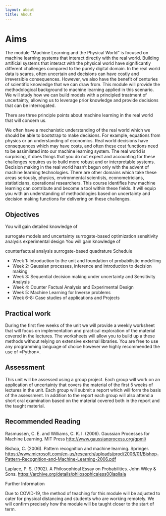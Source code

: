 ```yaml
---
layout: about
title: About
---
```


# Aims

The module “Machine Learning and the Physical World” is focused on machine learning systems that interact directly with the real world. Building artificial systems that interact with the physical world have significantly different challenges compared to the purely digital domain. In the real world data is scares, often uncertain and decisions can have costly and irreversible consequences. However, we also have the benefit of centuries of scientific knowledge that we can draw from. This module will provide the methodological background to machine learning applied in this scenario. We will study how we can build models with a principled treatment of uncertainty, allowing us to leverage prior knowledge and provide decisions that can be interrogated.

There are three principle points about machine learning in the real world that will concern us.

We often have a mechanistic understanding of the real world which we should be able to bootstrap to make decisions. For example, equations from physics or an understanding of economics.
Real world decisions have consequences which may have costs, and often these cost functions need to be assimilated into our machine learning system.
The real world is surprising, it does things that you do not expect and accounting for these challenges requires us to build more robust and or interpretable systems.
Decision making in the real world hasn’t begun only with the advent of machine learning technologies. There are other domains which take these areas seriously, physics, environmental scientists, econometricians, statisticians, operational researchers. This course identifies how machine learning can contribute and become a tool within these fields. It will equip you with an understanding of methodologies based on uncertainty and decision making functions for delivering on these challenges.

## Objectives

You will gain detailed knowledge of

surrogate models and uncertainty
surrogate-based optimization
sensitivity analysis
experimental design
You will gain knowledge of

counterfactual analysis
surrogate-based quadrature
Schedule

* Week 1: Introduction to the unit and foundation of probabilistic modelling
* Week 2: Gaussian processes, inference and introduction to decision making
* Week 3: Sequential decision making under uncertainty and Sensitivity Analysis
* Week 4: Counter Factual Analysis and Experimental Design
* Week 5: Machine Learning for Inverse problems
* Week 6-8: Case studies of applications and Projects

## Practical work

During the first five weeks of the unit we will provide a weekly worksheet that will focus on implementation and practical exploration of the material covered in the lectures. The worksheets will allow you to build up a these methods without relying on extensive external libraries. You are free to use any programming language of choice however we highly recommended the use of =Python=.

## Assessment

This unit will be assessed using a group project. Each group will work on an application of uncertainty that covers the material of the first 5 weeks of lectures in the unit. Each group will submit a report which will form the basis of the assessment. In addition to the report each group will also attend a short oral examination based on the material covered both in the report and the taught material.

## Recommended Reading

Rasmussen, C. E. and Williams, C. K. I. (2006). Gaussian Processes for Machine Learning. MIT Press
<http://www.gaussianprocess.org/gpml/>

Bishop, C. (2006). Pattern recognition and machine learning. Springer.
<https://www.microsoft.com/en-us/research/uploads/prod/2006/01/Bishop-Pattern-Recognition-and-Machine-Learning-2006.pdf>

Laplace, P. S. (1902). A Philosophical Essay on Probabilities. John Wiley & Sons.
<https://archive.org/details/philosophicaless00lapliala>

Further Information

Due to COVID-19, the method of teaching for this module will be adjusted to cater for physical distancing and students who are working remotely. We will confirm precisely how the module will be taught closer to the start of term.
